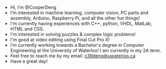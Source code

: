 -  Hi, I’m @CooperDeng
-  I’m interested in machine learning, computer vision, PC parts and assembly, Arduino, Raspberry Pi, and all the other fun things!
-  I'm currently having experiences with C++, python, VHDL, MatLab, HTML and CSS.
-  I'm interested in solving puzzles & complex logic problems!
-  I'm good at video editing using Final Cut Pro X!
-  I’m currently working towards a Bachelor's degree in Computer Engineering at the University of Waterloo! I am currently in my 2A term.
-  Feel free to reach me by my email: c39deng@uwaterloo.ca
-  Have a great day!
